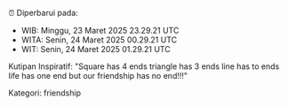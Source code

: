 ⏰ Diperbarui pada:
- WIB: Minggu, 23 Maret 2025 23.29.21 UTC
- WITA: Senin, 24 Maret 2025 00.29.21 UTC
- WIT: Senin, 24 Maret 2025 01.29.21 UTC

Kutipan Inspiratif:
"Square has 4 ends triangle has 3 ends line has to ends life has one end but our friendship has no end!!!"


Kategori: friendship

